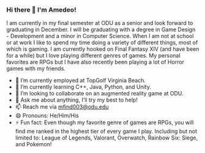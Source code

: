 ### Hi there 👋 I'm Amedeo!

I am currently in my final semester at ODU as a senior and look forward to graduating in December. I will be graduating with a degree in Game Design - Development and a minor in Computer Science. When I am not at school or at work I like to spend my time doing a variety of different things, most of which is gaming. I am currently hooked on Final Fantasy XIV (and have been for a while) but I love playing different genres of games. My personal favorites are RPGs but I have also recently been playing a lot of Horror games with my friends.

- 🔭 I’m currently employed at TopGolf Virginia Beach.
- 🤔 I’m currently learning C++, Java, Python, and Unity.
- 👯 I’m looking to collaborate on an augmented reality game at ODU.
- 💬 Ask me about anything, I'll try my best to help!
- 📫 Reach me via mfind003@odu.edu
- 😄 Pronouns: He/Him/His
- ⚡ Fun fact: Even though my favorite genre of games are RPGs, you will find me ranked in the highest tier of every game I play. Including but not limited to: League of Legends, Valorant, Overwatch, Rainbow Six: Siege, and Pokemon!

<!--
